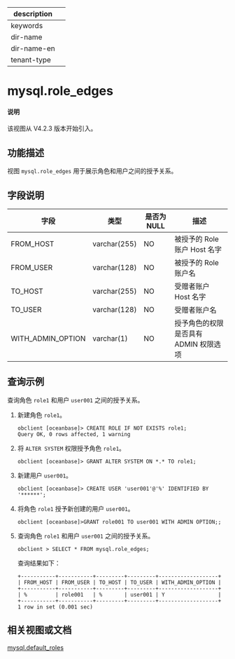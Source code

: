 |description||
|---|---|
|keywords||
|dir-name||
|dir-name-en||
|tenant-type||

# mysql.role_edges

<main id="notice" type='explain'>
<h4>说明</h4>
<p>该视图从 V4.2.3 版本开始引入。</p>
</main>

## 功能描述

视图 `mysql.role_edges` 用于展示角色和用户之间的授予关系。

## 字段说明

| **字段** | **类型** | **是否为 NULL** | **描述** |
| -------- | -------- | --------------- | -------- |
| FROM_HOST         | varchar(255) | NO   | 被授予的 Role 账户 Host 名字     |
| FROM_USER         | varchar(128) | NO   | 被授予的 Role 账户名     |
| TO_HOST           | varchar(255) | NO   | 受赠者账户 Host 名字     |
| TO_USER           | varchar(128) | NO   | 受赠者账户名     |
| WITH_ADMIN_OPTION | varchar(1)   | NO   | 授予角色的权限是否具有 ADMIN 权限选项     |

## 查询示例

查询角色 `role1` 和用户 `user001` 之间的授予关系。

1. 新建角色 `role1`。

    ```shell
    obclient [oceanbase]> CREATE ROLE IF NOT EXISTS role1;
    Query OK, 0 rows affected, 1 warning
    ```

2. 将 `ALTER SYSTEM` 权限授予角色 `role1`。

    ```shell
    obclient [oceanbase]> GRANT ALTER SYSTEM ON *.* TO role1;
    ```

3. 新建用户 `user001`。

    ```shell
    obclient [oceanbase]> CREATE USER 'user001'@'%' IDENTIFIED BY '******';
    ```

4. 将角色 `role1` 授予新创建的用户 `user001`。

    ```shell
    obclient [oceanbase]>GRANT role001 TO user001 WITH ADMIN OPTION;;
    ```

5. 查询角色  `role1` 和用户 `user001` 之间的授予关系。

    ```shell
    obclient > SELECT * FROM mysql.role_edges;
    ```

    查询结果如下：

    ```shell
    +-----------+-----------+---------+---------+-------------------+
    | FROM_HOST | FROM_USER | TO_HOST | TO_USER | WITH_ADMIN_OPTION |
    +-----------+-----------+---------+---------+-------------------+
    | %         | role001   | %       | user001 | Y                 |
    +-----------+-----------+---------+---------+-------------------+
    1 row in set (0.001 sec)
    ```

## 相关视图或文档

[mysql.default_roles](3500.mysql-default_roles-of-mysql-mode.md)